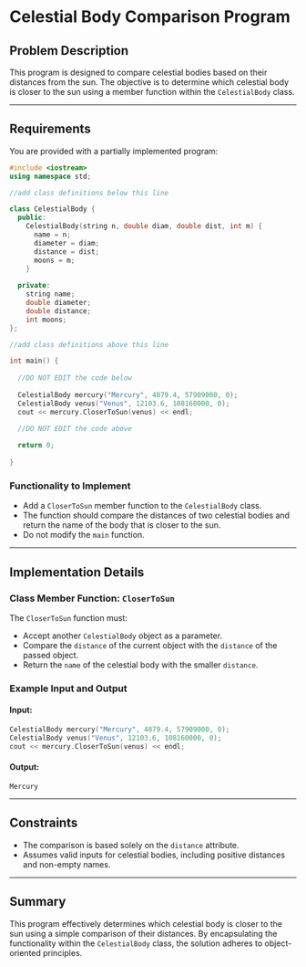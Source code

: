 # Celestial Body Comparison Program

## Problem Description
This program is designed to compare celestial bodies based on their distances from the sun. The objective is to determine which celestial body is closer to the sun using a member function within the `CelestialBody` class.

---

## Requirements
You are provided with a partially implemented program:

```cpp
#include <iostream>
using namespace std;

//add class definitions below this line

class CelestialBody {
  public:
    CelestialBody(string n, double diam, double dist, int m) {
      name = n;
      diameter = diam;
      distance = dist;
      moons = m;
    }
    
  private:
    string name;
    double diameter;
    double distance;
    int moons;
};

//add class definitions above this line   

int main() {
  
  //DO NOT EDIT the code below
  
  CelestialBody mercury("Mercury", 4879.4, 57909000, 0);
  CelestialBody venus("Venus", 12103.6, 108160000, 0);
  cout << mercury.CloserToSun(venus) << endl;

  //DO NOT EDIT the code above
  
  return 0;
  
}
```

### Functionality to Implement
- Add a `CloserToSun` member function to the `CelestialBody` class.
- The function should compare the distances of two celestial bodies and return the name of the body that is closer to the sun.
- Do not modify the `main` function.

---

## Implementation Details

### Class Member Function: `CloserToSun`
The `CloserToSun` function must:
- Accept another `CelestialBody` object as a parameter.
- Compare the `distance` of the current object with the `distance` of the passed object.
- Return the `name` of the celestial body with the smaller `distance`.

### Example Input and Output
#### Input:
```cpp
CelestialBody mercury("Mercury", 4879.4, 57909000, 0);
CelestialBody venus("Venus", 12103.6, 108160000, 0);
cout << mercury.CloserToSun(venus) << endl;
```

#### Output:
```
Mercury
```

---

## Constraints
- The comparison is based solely on the `distance` attribute.
- Assumes valid inputs for celestial bodies, including positive distances and non-empty names.

---

## Summary
This program effectively determines which celestial body is closer to the sun using a simple comparison of their distances. By encapsulating the functionality within the `CelestialBody` class, the solution adheres to object-oriented principles.